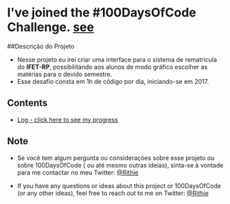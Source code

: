 # I've joined the #100DaysOfCode Challenge. [see](/100main.md)

##Descrição do Projeto

* Nesse projeto eu irei criar uma interface para o sistema de rematricula do
  **IFET-RP**, possibilitando aos alunos de modo gráfico escolher as matérias para o devido
  semestre. 
* Esse desafio consta em 1h de código por dia, iniciando-se  em 2017.

## Contents
* [Log - click here to see my progress](log.md)

## Note
* Se você tem algum pergunta ou considerações sobre esse projeto ou sobre 100DaysOfCode ( ou até mesmo outras ideias), sinta-se à vontade para me contactar no meu Twitter: [@Rithie](https://twitter.com/Rithie)
* If you have any questions or ideas about this project or 100DaysOfCode (or any other ideas), feel free to reach out to me on Twitter: [@Rithie](https://twitter.com/Rithie)

  ​
